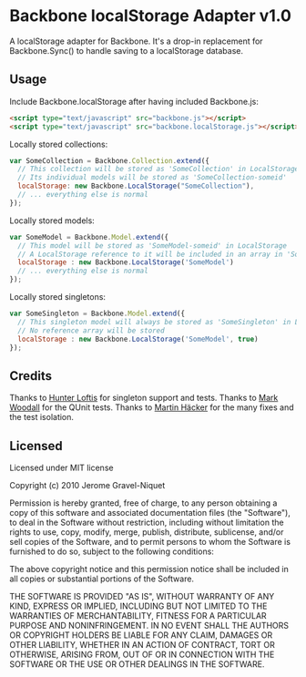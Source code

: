 # Backbone localStorage Adapter v1.0

A localStorage adapter for Backbone. It's a drop-in replacement for Backbone.Sync() to handle saving to a localStorage database.

## Usage

Include Backbone.localStorage after having included Backbone.js:

```html
<script type="text/javascript" src="backbone.js"></script>
<script type="text/javascript" src="backbone.localStorage.js"></script>
```

Locally stored collections:

```javascript
var SomeCollection = Backbone.Collection.extend({
  // This collection will be stored as 'SomeCollection' in LocalStorage
  // Its individual models will be stored as 'SomeCollection-someid'
  localStorage: new Backbone.LocalStorage("SomeCollection"),
  // ... everything else is normal
});
```

Locally stored models:

```javascript
var SomeModel = Backbone.Model.extend({
  // This model will be stored as 'SomeModel-someid' in LocalStorage
  // A LocalStorage reference to it will be included in an array in 'SomeModel'
  localStorage : new Backbone.LocalStorage('SomeModel')
  // ... everything else is normal
});
```

Locally stored singletons:

```javascript
var SomeSingleton = Backbone.Model.extend({
  // This singleton model will always be stored as 'SomeSingleton' in LocalStorage
  // No reference array will be stored
  localStorage : new Backbone.LocalStorage('SomeModel', true)
});
```

## Credits

Thanks to [Hunter Loftis](https://github.com/hunterloftis) for singleton support and tests.
Thanks to [Mark Woodall](https://github.com/llad) for the QUnit tests.
Thanks to [Martin Häcker](https://github.com/dwt) for the many fixes and the test isolation.

## Licensed

Licensed under MIT license

Copyright (c) 2010 Jerome Gravel-Niquet

Permission is hereby granted, free of charge, to any person obtaining
a copy of this software and associated documentation files (the
"Software"), to deal in the Software without restriction, including
without limitation the rights to use, copy, modify, merge, publish,
distribute, sublicense, and/or sell copies of the Software, and to
permit persons to whom the Software is furnished to do so, subject to
the following conditions:

The above copyright notice and this permission notice shall be
included in all copies or substantial portions of the Software.

THE SOFTWARE IS PROVIDED "AS IS", WITHOUT WARRANTY OF ANY KIND,
EXPRESS OR IMPLIED, INCLUDING BUT NOT LIMITED TO THE WARRANTIES OF
MERCHANTABILITY, FITNESS FOR A PARTICULAR PURPOSE AND
NONINFRINGEMENT. IN NO EVENT SHALL THE AUTHORS OR COPYRIGHT HOLDERS BE
LIABLE FOR ANY CLAIM, DAMAGES OR OTHER LIABILITY, WHETHER IN AN ACTION
OF CONTRACT, TORT OR OTHERWISE, ARISING FROM, OUT OF OR IN CONNECTION
WITH THE SOFTWARE OR THE USE OR OTHER DEALINGS IN THE SOFTWARE.